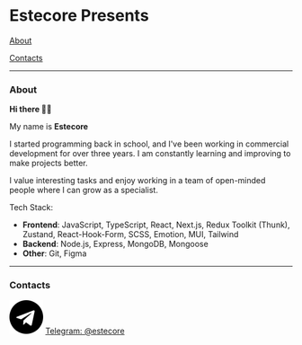 # Estecore Presents

[About](#about)

[Contacts](#contacts)

---

### About

<a id='about'></a>

**Hi there 👋🏻**

My name is **Estecore**

I started programming back in school, and I've been working in commercial development for over three years. I am constantly learning and improving to make projects better.

I value interesting tasks and enjoy working in a team of open-minded people where I can grow as a specialist.

Tech Stack:

- **Frontend**: JavaScript, TypeScript, React, Next.js, Redux Toolkit (Thunk), Zustand, React-Hook-Form, SCSS, Emotion, MUI, Tailwind
- **Backend**: Node.js, Express, MongoDB, Mongoose
- **Other**: Git, Figma

---

### Contacts

<a id='contacts'></a>

[![Alt text](tg.svg)](https://t.me/estecore) [Telegram: @estecore](https://t.me/estecore)
